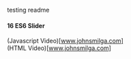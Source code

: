 testing readme

#### 16 ES6 Slider

(Javascript Video)[www.johnsmilga.com]
<br />
(HTML Video)[www.johnsmilga.com]

